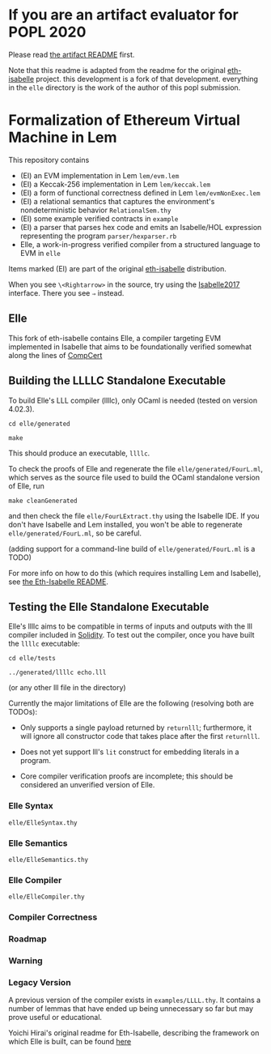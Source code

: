 # If you are an artifact evaluator for POPL 2020

Please read [the artifact README](./POPL2020-artifact-README.md) first.

Note that this readme is adapted from the readme for the original
[eth-isabelle](https://github.com/pirapira/eth-isabelle) project. this development is a fork of that
development. everything in the `elle` directory is the work of the author of this popl submission.

# Formalization of Ethereum Virtual Machine in Lem

This repository contains

* (EI) an EVM implementation in Lem `lem/evm.lem`
* (EI) a Keccak-256 implementation in Lem `lem/keccak.lem`
* (EI) a form of functional correctness defined in Lem `lem/evmNonExec.lem`
* (EI) a relational semantics that captures the environment's nondeterministic behavior `RelationalSem.thy`
* (EI) some example verified contracts in `example`
* (EI) a parser that parses hex code and emits an Isabelle/HOL expression representing the program `parser/hexparser.rb`
* Elle, a work-in-progress verified compiler from a structured language to EVM in `elle`

Items marked (EI) are part of the original [eth-isabelle](https://github.com/pirapira/eth-isabelle) distribution.

When you see `\<Rightarrow>` in the source, try using the [Isabelle2017](https://isabelle.in.tum.de/index.html) interface.  There you see `⇒` instead.

## Elle

This fork of eth-isabelle contains Elle, a compiler targeting EVM implemented in Isabelle that aims to be foundationally verified somewhat along the lines of [CompCert](http://compcert.inria.fr/)

## Building the LLLLC Standalone Executable

To build Elle's LLL compiler (llllc), only OCaml is needed (tested on version 4.02.3).

`cd elle/generated`

`make`

This should produce an executable, `llllc`.

To check the proofs of Elle and regenerate the file `elle/generated/FourL.ml`, which serves
as the source file used to build the OCaml standalone version of Elle, run

`make cleanGenerated`

and then check the file `elle/FourLExtract.thy` using the Isabelle IDE. If you don't
have Isabelle and Lem installed, you won't be able to regenerate `elle/generated/FourL.ml`, so be careful.

(adding support for a command-line build of `elle/generated/FourL.ml` is a TODO)

For more info on how to do this (which requires installing Lem and Isabelle),
see [the Eth-Isabelle README](./README_EthIsabelle.md).

## Testing the Elle Standalone Executable

Elle's llllc aims to be compatible in terms of inputs and outputs with the lll compiler
included in [Solidity](https://github.com/ethereum/solidity). To test out the compiler,
once you have built the `llllc` executable:

`cd elle/tests`

`../generated/llllc echo.lll`

(or any other lll file in the directory)

Currently the major limitations of Elle are the following (resolving both are TODOs):

- Only supports a single payload returned by `returnlll`; furthermore, it will ignore all
constructor code that takes place after the first `returnlll`.

- Does not yet support lll's `lit` construct for embedding literals in a program.

- Core compiler verification proofs are incomplete; this should be considered an unverified
version of Elle.

### Elle Syntax

`elle/ElleSyntax.thy`

### Elle Semantics

`elle/ElleSemantics.thy`

### Elle Compiler

`elle/ElleCompiler.thy`

### Compiler Correctness

### Roadmap

### Warning

### Legacy Version

A previous version of the compiler exists in `examples/LLLL.thy`. It contains a number of lemmas that have ended up
being unnecessary so far but may prove useful or educational.

Yoichi Hirai's original readme for Eth-Isabelle, describing the framework on which Elle is built,
can be found [here](./README_EthIsabelle.md)

